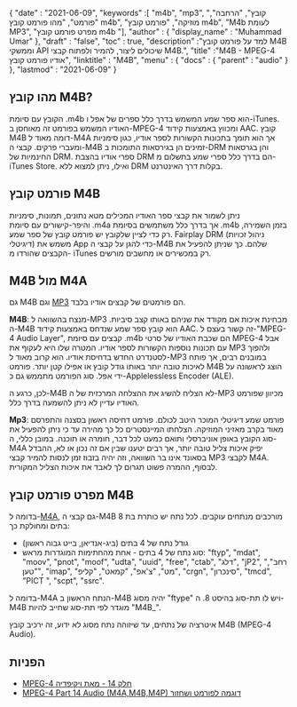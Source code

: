 {
  "date" : "2021-06-09",
  "keywords" :[ "m4b", "mp3", "קובץ", "הרחבה", "פורמט", "מהו פורמט קובץ m4b", "מוזיקה", "פורמט קובץ m4b", "M4b לעומת MP3", "מפרט פורמט קובץ m4b "],
  "author" : {
    "display_name" : "Muhammad Umar"
},
  "draft" : "false",
  "toc" : true,
  "description" :"למד על פורמט קובץ M4B וממשקי API שיכולים ליצור, להמיר ולפתוח קבצי M4B.",
  "title" :"M4B - MPEG-4 אודיו פורמט קובץ",
  "linktitle" : "M4B",
  "menu" : {
    "docs" : {
      "parent" : "audio"
}
},
  "lastmod" : "2021-06-09"
}

## מהו קובץ M4B?

הקובץ עם סיומת .m4b הוא ספר שמע המשמש בדרך כלל ספרים של אפל ו-iTunes. האודיו המשמש בפורמט זה מאוחסן ב-MPEG-4 ומכווץ באמצעות קידוד AAC. קובץ M4B דומה מאוד ל-M4A אך הוא תומך בתכונות הקשורות לספר אודיו, כגון סימניות ומעברי פרקים. קבצי ה-M4B זמינים הן בגירסאות התומכות ב-DRM והן בגרסאות החינמיות של DRM. ספרי אודיו בהצבת DRM הם בדרך כלל ספרי שמע בתשלום מ-iTunes Store. ואילו, ניתן למצוא ללא DRM בקלות דרך האינטרנט.

## פורמט קובץ M4B

ניתן לשמור את קבצי ספר האודיו המכילים מטא נתונים, תמונות, סימניות והיפר-קישורים עם סיומת .m4a אך בדרך כלל משתמשים בסיומת .m4b בזמן השמירה, רק כדי לציין שלקובץ יש פורמט קובץ של ספר שמע. Fairplay DRM (ניהול זכויות דיגיטלי) משמש את App כדי להגן על קבצי ה-M4B שלהם. כך שניתן להפעיל את הקבצים שהורדו מ- iTunes רק במכשירים או מחשבים מורשים.


## M4B מול M4A

גם M4B וגם [MP3](/audio/mp3/) הם פורמטים של קבצים אודיו בלבד.

**M4B**: מנצח בהשוואה ל-MP3 מבחינת איכות אם מקודד את שניהם באותו קצב סיביות. ה-M4B הוא קובץ ספר שמע שנדחס באמצעות קידוד AAC. זה קשור בעצם ל-"MPEG-4 Audio Layer", קבצים עם סיומת .m4b הם שכבת האודיו של סרטי MPEG-4 אבל עם תכונות נוספות הקשורות לספר אודיו. המטרה שלו היא לעקוף את MP3 ולהפוך לסטנדרט החדש בדחיסת אודיו. הוא קרוב מאוד ל-MP3 במובנים רבים, אך פותח לאיכות טובה יותר באותו גודל קובץ או אפילו קטן יותר. פורמט M4B הוצג לראשונה על ידי אפל. סוג הפורמט מתממש גם כ-Applelessless Encoder (ALE).

לכן, כרגע ה-M4B לא הצליח להשיג את ההצלחה המרכזית של ה-MP3 מכיוון שפורמט האודיו עדיין לא ניתן להשמעה בדרך כלל.

**Mp3**: פורמט שמע דיגיטלי המוכר היטב לכולם. פורמט דחיסה ראשון בסצנה והתפרסם מאוד בקרב מאזיני המוזיקה. הצלחתו המיינסטרים כל כך מהירה עד כי ניתן להפעיל את סוג הקובץ באופן אוניברסלי ותואם כמעט לכל דבר, חומרה או תוכנה. במובן כללי, ה-M4A יפיק איכות צליל טובה יותר, אך רבים יטענו שבין אם זה נכון או לא, ההבדל בסאונד אינו בר השוואה, וזה יהיה בזבוז זמן לנסות להמיר קבצי MP3 לקבצי M4A. לבסוף, ההמרה פשוט תגרום לך לאבד את איכות הצליל המקורית.

## מפרט פורמט קובץ M4B

בדומה ל-[M4A](/he/audio/m4a/), גם קבצי ה-M4B מורכבים מנתחים עוקבים. לכל נתח יש כותרת בת 8 בתים ומחולקת כך:
- גודל נתח של 4 בתים (ביג-אנדיאן, בייט גבוה ראשון)
- סוג נתח של 4 בתים - אחת מהחתימות המוגדרות מראש: "ftyp", "mdat", "moov", "pnot", "moof", "udta", "uuid", "free", "ctab", "דלג", "jP2", "רחב", "טען", "imap", "מט", "צ'אפ", "קמאט", "קליפ", "crgn", "סינכרון", "tmcd", "PICT ", "scpt", "ssrc".

בדומה ל-M4A הנתח הראשון ב-M4B יהיה מסוג "ftype" ויש לו תת-סוג בהיסט 8. ה-M4B מוגדר לפי תת-סוג שחייב להיות "M4B_".

איטרציה של נתחים, עד שיזוהה נתח מסוג לא ידוע, זה ירכיב קובץ M4B (MPEG-4 Audio).

## הפניות

* [MPEG-4 חלק 14 - מאת ויקיפדיה](https://en.wikipedia.org/wiki/MPEG-4_Part_14)
* [MPEG-4 Part 14 Audio (M4A,M4B,M4P) דוגמה לפורמט ושחזור](https://www.file-recovery.com/m4a-signature-format.htm)


